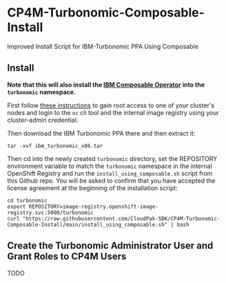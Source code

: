# CP4M-Turbonomic-Composable-Install
Improved Install Script for IBM-Turbonomic PPA Using Composable

## Install
**Note that this will also install the [IBM Composable Operator](https://operatorhub.io/operator/composable-operator) into the `turbonomic` namespace.**

First follow [these instructions](https://docs.openshift.com/container-platform/4.5/registry/accessing-the-registry.html#registry-accessing-directly_accessing-the-registry) to gain root access to one of your cluster's nodes and login to the `oc` cli tool and the internal image registry using your cluster-admin credential.

Then download the IBM Turbonomic PPA there and then extract it:
```
tar -xvf ibm_turbonomic_x86.tar
```

Then cd into the newly created `turbonomic` directory, set the REPOSITORY environment variable to match the `turbonomic` namespace in the internal OpenShift Registry and run the `install_using_composable.sh` script from this Github repo. You will be asked to confirm that you have accepted the license agreement at the beginning of the installation script:

```
cd turbonomic
export REPOSITORY=image-registry.openshift-image-registry.svc:5000/turbonomic
curl "https://raw.githubusercontent.com/CloudPak-SDK/CP4M-Turbonomic-Composable-Install/main/install_using_composable.sh" | bash
```

## Create the Turbonomic Administrator User and Grant Roles to CP4M Users
TODO



